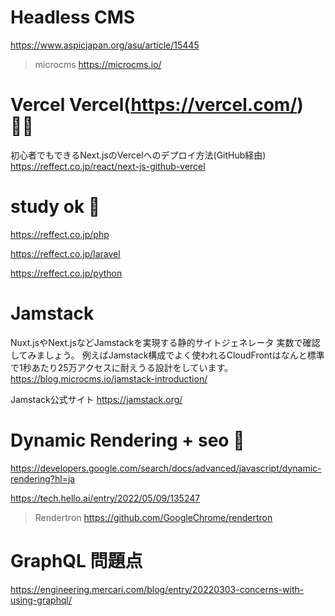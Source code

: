 # Headless CMS
https://www.aspicjapan.org/asu/article/15445

>microcms
https://microcms.io/

# Vercel Vercel(https://vercel.com/) 🔴🔴
初心者でもできるNext.jsのVercelへのデプロイ方法(GitHub経由)
https://reffect.co.jp/react/next-js-github-vercel

# study ok 🔴
https://reffect.co.jp/php

https://reffect.co.jp/laravel

https://reffect.co.jp/python


# Jamstack
Nuxt.jsやNext.jsなどJamstackを実現する静的サイトジェネレータ
実数で確認してみましょう。
例えばJamstack構成でよく使われるCloudFrontはなんと標準で1秒あたり25万アクセスに耐えうる設計をしています。
https://blog.microcms.io/jamstack-introduction/

Jamstack公式サイト
https://jamstack.org/

# Dynamic Rendering + seo 🔴
https://developers.google.com/search/docs/advanced/javascript/dynamic-rendering?hl=ja

https://tech.hello.ai/entry/2022/05/09/135247

>Rendertron
https://github.com/GoogleChrome/rendertron

# GraphQL 問題点
https://engineering.mercari.com/blog/entry/20220303-concerns-with-using-graphql/

